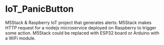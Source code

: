 # IoT_PanicButton
M5Stack &amp; Raspberry IoT project that generates alerts: M5Stack makes HTTP request for a nodejs microservice deployed on Raspberry to trigger some action. M5Stack could be replaced with ESP32 board or Arduino with a WiFi module.
